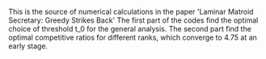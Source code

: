 This is the source of numerical calculations in the paper 'Laminar Matroid Secretary: Greedy Strikes Back'
The first part of the codes find the optimal choice of threshold t_0 for the general analysis.
The second part find the optimal competitive ratios for different ranks, which converge to 4.75 at an early stage.
